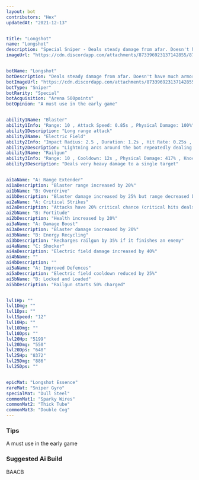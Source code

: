 ```yaml
---
layout: bot
contributors: "Hex"
updatedAt: "2021-12-13"


title: "Longshot"
name: "Longshot"
description: "Special Sniper - Deals steady damage from afar. Doesn't have much armor, but can electrocute nearby attackers to keep them at bay."
imageUrl: "https://cdn.discordapp.com/attachments/873396923137142855/873397383575240734/longshot.png"


botName: "Longshot"
botDescription: "Deals steady damage from afar. Doesn't have much armor, but can electrocute nearby attackers to keep them at bay."
botImageUrl: "https://cdn.discordapp.com/attachments/873396923137142855/873397383575240734/longshot.png"
botType: "Sniper"
botRarity: "Special"
botAcquisition: "Arena 500points"
botOpinion: "A must use in the early game"


ability1Name: "Blaster"
ability1Info: "Range: 10 , Attack Speed: 0.85s , Physical Damage: 100%"
ability1Description: "Long range attack"
ability2Name: "Electric Field"
ability2Info: "Impact Radius: 2.5 , Duration: 1.2s , Hit Rate: 0.25s , Cooldown: 8s , Energy Damage: 28%"
ability2Description: "Lightning arcs around the bot repeatedly dealing damage to nearby bots"
ability3Name: "Railgun"
ability3Info: "Range: 10 , Cooldown: 12s , Physical Damage: 417% , Knockback: Small"
ability3Description: "Deals very heavy damage to a single target"


ai1aName: "A: Range Extender"
ai1aDescription: "Blaster range increased by 20%"
ai1bName: "B: Overdrive"
ai1bDescription: "Blaster damage increased by 25% but range decreased by 20%"
ai2aName: "A: Critical Strikes"
ai2aDescription: "Attacks have 20% critical chance (critical hits deals double damage)"
ai2bName: "B: Fortitude"
ai2bDescription: "Health increased by 20%"
ai3aName: "A: Damage Boost"
ai3aDescription: "Blaster damage increased by 20%"
ai3bName: "B: Energy Recycling"
ai3bDescription: "Recharges railgun by 35% if it finishes an enemy"
ai4aName: "C: Shocker"
ai4aDescription: "Electric field damage increased by 40%"
ai4bName: ""
ai4bDescription: ""
ai5aName: "A: Improved Defences"
ai5aDescription: "Electric field cooldown reduced by 25%"
ai5bName: "B: Locked and Loaded"
ai5bDescription: "Railgun starts 50% charged"


lvl1Hp: ""
lvl1Dmg: ""
lvl1Dps: ""
lvl1Speed: "12"
lvl10Hp: ""
lvl10Dmg: ""
lvl10Dps: ""
lvl20Hp: "5199"
lvl20Dmg: "550"
lvl20Dps: "648"
lvl25Hp: "8372"
lvl25Dmg: "886"
lvl25Dps: ""


epicMat: "Longshot Essence"
rareMat: "Sniper Gyro"
specialMat: "Dull Steel"
commonMat1: "Sparky Wires"
commonMat2: "Thick Tube"
commonMat3: "Double Cog"
---
```


### Tips
A must use in the early game

### Suggested Ai Build
BAACB
